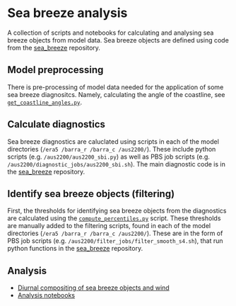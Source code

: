# Sea breeze analysis

A collection of scripts and notebooks for calculating and analysing sea breeze objects from model data. Sea breeze objects are defined using code from the [sea_breeze](https://github.com/andrewbrown31/sea_breeze) repository.

## Model preprocessing

There is pre-processing of model data needed for the application of some sea breeze diagnositcs. Namely, calculating the angle of the coastline, see [`get_coastline_angles.py`](get_coastline_angles.py).

## Calculate diagnostics

Sea breeze diagnostics are caluclated using scripts in each of the model directories (`/era5 /barra_r /barra_c /aus2200/`). These include python scripts (e.g. `/aus2200/aus2200_sbi.py`) as well as PBS job scripts (e.g. `/aus2200/diagnostic_jobs/aus2200_sbi.sh`). The main diagnostic code is in the [sea_breeze](https://github.com/andrewbrown31/sea_breeze) repository.

## Identify sea breeze objects (filtering)

First, the thresholds for identifying sea breeze objects from the diagnostics are calculated using the [`compute_percentiles.py`](compute_percentiles.py) script. These thresholds are manually added to the filtering scripts, found in each of the model directories (`/era5 /barra_r /barra_c /aus2200/`). These are in the form of PBS job scripts (e.g. `/aus2200/filter_jobs/filter_smooth_s4.sh`), that run python functions in the [sea_breeze](https://github.com/andrewbrown31/sea_breeze) repository.

## Analysis

* [Diurnal compositing of sea breeze objects and wind](diurnal_groupby.py)
* [Analysis notebooks](/analysis_notebooks/)

